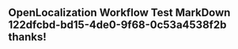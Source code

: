 <properties
ms.topic="hero-topic"
ms.test1="hero-topic"
ms.test2="test"/>

## OpenLocalization Workflow Test MarkDown 122dfcbd-bd15-4de0-9f68-0c53a4538f2b thanks!
